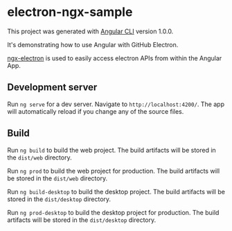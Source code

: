# electron-ngx-sample

This project was generated with [Angular CLI](https://github.com/angular/angular-cli) version 1.0.0.

It's demonstrating how to use Angular with GitHub Electron.

[ngx-electron](https://github.com/thorstenhans/ngx-electron) is used to easily access electron APIs from within the Angular App.

## Development server

Run `ng serve` for a dev server. Navigate to `http://localhost:4200/`. The app will automatically reload if you change any of the source files.
 
## Build

Run `ng build` to build the web project. The build artifacts will be stored in the `dist/web` directory. 

Run `ng prod` to build the web project for production. The build artifacts will be stored in the `dist/web` directory. 
 
Run `ng build-desktop` to build the desktop project. The build artifacts will be stored in the `dist/desktop` directory. 

Run `ng prod-desktop` to build the desktop project for production. The build artifacts will be stored in the `dist/desktop` directory.
